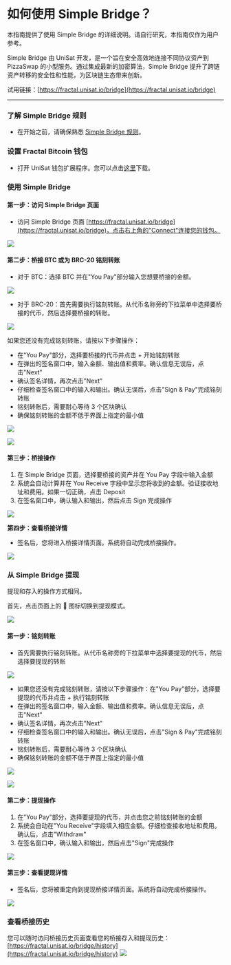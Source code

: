 # 如何使用 Simple Bridge？

本指南提供了使用 Simple Bridge 的详细说明。请自行研究，本指南仅作为用户参考。

Simple Bridge 由 UniSat 开发，是一个旨在安全高效地连接不同协议资产到 PizzaSwap 的小型服务。通过集成最新的加密算法，Simple Bridge 提升了跨链资产转移的安全性和性能，为区块链生态带来创新。

试用链接：[https://fractal.unisat.io/bridge](https://fractal.unisat.io/bridge)

---

### **了解 Simple Bridge 规则**

* 在开始之前，请确保熟悉 [Simple Bridge 规则](https://docs.unisat.io/fractal-services/simple-bridge-cross-chain-asset-transfers)。

### **设置 Fractal Bitcoin 钱包**

* 打开 UniSat 钱包扩展程序。您可以点击[这里](https://chrome.google.com/webstore/detail/unisat-wallet/ppbibelpcjmhbdihakflkdcoccbgbkpo)下载。

### **使用 Simple Bridge**

#### **第一步：访问 Simple Bridge 页面**

* 访问 Simple Bridge 页面 [https://fractal.unisat.io/bridge](https://fractal.unisat.io/bridge)，点击右上角的"Connect"连接您的钱包。

![](/fractalbitcoin/fractal-42.avif)

#### **第二步：桥接 BTC 或为 BRC-20 铭刻转账**

* 对于 BTC：选择 BTC 并在"You Pay"部分输入您想要桥接的金额。

![](/fractalbitcoin/fractal-43.png)
* 对于 BRC-20：首先需要执行铭刻转账。从代币名称旁的下拉菜单中选择要桥接的代币，然后选择要桥接的转账。

![](/fractalbitcoin/fractal-44.jfif)

如果您还没有完成铭刻转账，请按以下步骤操作：

* 在"You Pay"部分，选择要桥接的代币并点击 + 开始铭刻转账
* 在弹出的签名窗口中，输入金额、输出值和费率。确认信息无误后，点击"Next"
* 确认签名详情，再次点击"Next"
* 仔细检查签名窗口中的输入和输出。确认无误后，点击"Sign & Pay"完成铭刻转账
* 铭刻转账后，需要耐心等待 3 个区块确认
* 确保铭刻转账的金额不低于界面上指定的最小值

![](/fractalbitcoin/fractal-45.png)

![](/fractalbitcoin/fractal-46.jfif)

#### **第三步：桥接操作**

1. 在 Simple Bridge 页面，选择要桥接的资产并在 You Pay 字段中输入金额
2. 系统会自动计算并在 You Receive 字段中显示您将收到的金额。验证接收地址和费用。如果一切正确，点击 Deposit
3. 在签名窗口中，确认输入和输出，然后点击 Sign 完成操作

![](/fractalbitcoin/fractal-47.jfif)

**第四步：查看桥接详情**

* 签名后，您将进入桥接详情页面。系统将自动完成桥接操作。

![](/fractalbitcoin/fractal-48.png)

### **从 Simple Bridge 提现**

提现和存入的操作方式相同。

首先，点击页面上的 🔁 图标切换到提现模式。

![](/fractalbitcoin/fractal-49.png)

#### **第一步：铭刻转账**

* 首先需要执行铭刻转账。从代币名称旁的下拉菜单中选择要提现的代币，然后选择要提现的转账

![](/fractalbitcoin/fractal-50.png)

* 如果您还没有完成铭刻转账，请按以下步骤操作：在"You Pay"部分，选择要提现的代币并点击 + 执行铭刻转账
* 在弹出的签名窗口中，输入金额、输出值和费率。确认信息无误后，点击"Next"
* 确认签名详情，再次点击"Next"
* 仔细检查签名窗口中的输入和输出。确认无误后，点击"Sign & Pay"完成铭刻转账
* 铭刻转账后，需要耐心等待 3 个区块确认
* 确保铭刻转账的金额不低于界面上指定的最小值

![](/fractalbitcoin/fractal-51.png)

![](/fractalbitcoin/fractal-52.png)

#### **第二步：提现操作**

1. 在"You Pay"部分，选择要提现的代币，并点击您之前铭刻转账的金额
2. 系统会自动在"You Receive"字段填入相应金额。仔细检查接收地址和费用。确认后，点击"Withdraw"
3. 在签名窗口中，确认输入和输出，然后点击"Sign"完成操作

![](/fractalbitcoin/fractal-53.jfif)

#### **第三步：查看提现详情**

* 签名后，您将被重定向到提现桥接详情页面。系统将自动完成桥接操作。

![](/fractalbitcoin/fractal-54.jfif)

### **查看桥接历史**

您可以随时访问桥接历史页面查看您的桥接存入和提现历史：[https://fractal.unisat.io/bridge/history](https://fractal.unisat.io/bridge/history)
![](/fractalbitcoin/fractal-55.jfif)